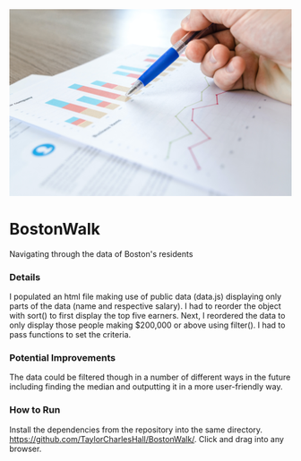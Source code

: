 <img src="analysis.jpg"/>

# BostonWalk
Navigating through the data of Boston's residents
### Details
I populated an html file making use of public data (data.js) displaying only parts of the data (name and respective salary). I had to reorder the object with sort() to first display the top five earners. Next, I reordered the data to only display those people making $200,000 or above using filter(). I had to pass functions to set the criteria.
### Potential Improvements
The data could be filtered though in a number of different ways in the future including finding the median and outputting it in a more user-friendly way.
### How to Run
Install the dependencies from the repository into the same directory. https://github.com/TaylorCharlesHall/BostonWalk/. Click and drag into any browser.
